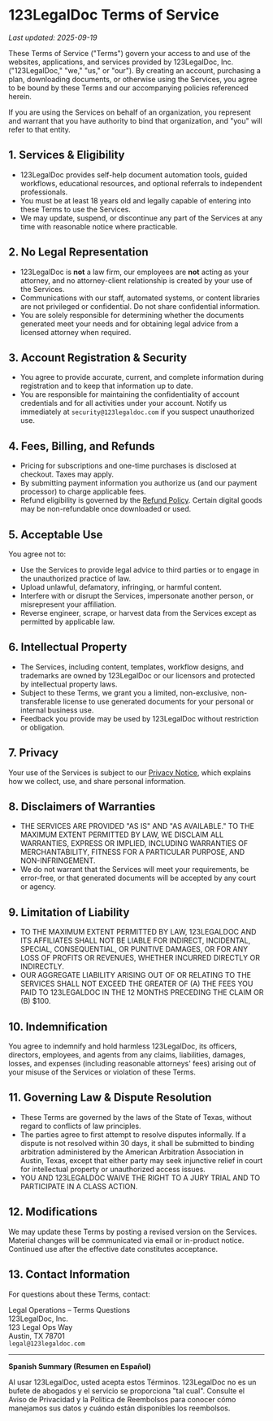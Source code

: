 # 123LegalDoc Terms of Service

_Last updated: 2025-09-19_

These Terms of Service ("Terms") govern your access to and use of the websites, applications, and services provided by 123LegalDoc, Inc. ("123LegalDoc," "we," "us," or "our"). By creating an account, purchasing a plan, downloading documents, or otherwise using the Services, you agree to be bound by these Terms and our accompanying policies referenced herein.

If you are using the Services on behalf of an organization, you represent and warrant that you have authority to bind that organization, and "you" will refer to that entity.

## 1. Services & Eligibility
- 123LegalDoc provides self-help document automation tools, guided workflows, educational resources, and optional referrals to independent professionals.
- You must be at least 18 years old and legally capable of entering into these Terms to use the Services.
- We may update, suspend, or discontinue any part of the Services at any time with reasonable notice where practicable.

## 2. No Legal Representation
- 123LegalDoc is **not** a law firm, our employees are **not** acting as your attorney, and no attorney-client relationship is created by your use of the Services.
- Communications with our staff, automated systems, or content libraries are not privileged or confidential. Do not share confidential information.
- You are solely responsible for determining whether the documents generated meet your needs and for obtaining legal advice from a licensed attorney when required.

## 3. Account Registration & Security
- You agree to provide accurate, current, and complete information during registration and to keep that information up to date.
- You are responsible for maintaining the confidentiality of account credentials and for all activities under your account. Notify us immediately at `security@123legaldoc.com` if you suspect unauthorized use.

## 4. Fees, Billing, and Refunds
- Pricing for subscriptions and one-time purchases is disclosed at checkout. Taxes may apply.
- By submitting payment information you authorize us (and our payment processor) to charge applicable fees.
- Refund eligibility is governed by the [Refund Policy](./refund-policy.md). Certain digital goods may be non-refundable once downloaded or used.

## 5. Acceptable Use
You agree not to:
- Use the Services to provide legal advice to third parties or to engage in the unauthorized practice of law.
- Upload unlawful, defamatory, infringing, or harmful content.
- Interfere with or disrupt the Services, impersonate another person, or misrepresent your affiliation.
- Reverse engineer, scrape, or harvest data from the Services except as permitted by applicable law.

## 6. Intellectual Property
- The Services, including content, templates, workflow designs, and trademarks are owned by 123LegalDoc or our licensors and protected by intellectual property laws.
- Subject to these Terms, we grant you a limited, non-exclusive, non-transferable license to use generated documents for your personal or internal business use.
- Feedback you provide may be used by 123LegalDoc without restriction or obligation.

## 7. Privacy
Your use of the Services is subject to our [Privacy Notice](./privacy-notice.md), which explains how we collect, use, and share personal information.

## 8. Disclaimers of Warranties
- THE SERVICES ARE PROVIDED "AS IS" AND "AS AVAILABLE." TO THE MAXIMUM EXTENT PERMITTED BY LAW, WE DISCLAIM ALL WARRANTIES, EXPRESS OR IMPLIED, INCLUDING WARRANTIES OF MERCHANTABILITY, FITNESS FOR A PARTICULAR PURPOSE, AND NON-INFRINGEMENT.
- We do not warrant that the Services will meet your requirements, be error-free, or that generated documents will be accepted by any court or agency.

## 9. Limitation of Liability
- TO THE MAXIMUM EXTENT PERMITTED BY LAW, 123LEGALDOC AND ITS AFFILIATES SHALL NOT BE LIABLE FOR INDIRECT, INCIDENTAL, SPECIAL, CONSEQUENTIAL, OR PUNITIVE DAMAGES, OR FOR ANY LOSS OF PROFITS OR REVENUES, WHETHER INCURRED DIRECTLY OR INDIRECTLY.
- OUR AGGREGATE LIABILITY ARISING OUT OF OR RELATING TO THE SERVICES SHALL NOT EXCEED THE GREATER OF (A) THE FEES YOU PAID TO 123LEGALDOC IN THE 12 MONTHS PRECEDING THE CLAIM OR (B) $100.

## 10. Indemnification
You agree to indemnify and hold harmless 123LegalDoc, its officers, directors, employees, and agents from any claims, liabilities, damages, losses, and expenses (including reasonable attorneys' fees) arising out of your misuse of the Services or violation of these Terms.

## 11. Governing Law & Dispute Resolution
- These Terms are governed by the laws of the State of Texas, without regard to conflicts of law principles.
- The parties agree to first attempt to resolve disputes informally. If a dispute is not resolved within 30 days, it shall be submitted to binding arbitration administered by the American Arbitration Association in Austin, Texas, except that either party may seek injunctive relief in court for intellectual property or unauthorized access issues.
- YOU AND 123LEGALDOC WAIVE THE RIGHT TO A JURY TRIAL AND TO PARTICIPATE IN A CLASS ACTION.

## 12. Modifications
We may update these Terms by posting a revised version on the Services. Material changes will be communicated via email or in-product notice. Continued use after the effective date constitutes acceptance.

## 13. Contact Information
For questions about these Terms, contact:

Legal Operations – Terms Questions  
123LegalDoc, Inc.  
123 Legal Ops Way  
Austin, TX 78701  
`legal@123legaldoc.com`

---

**Spanish Summary (Resumen en Español)**  

Al usar 123LegalDoc, usted acepta estos Términos. 123LegalDoc no es un bufete de abogados y el servicio se proporciona "tal cual". Consulte el Aviso de Privacidad y la Política de Reembolsos para conocer cómo manejamos sus datos y cuándo están disponibles los reembolsos.

